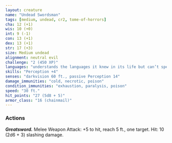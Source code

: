 ```yaml
---
layout: creature
name: "Undead Swordsman"
tags: [medium, undead, cr2, tome-of-horrors]
cha: 12 (+1)
wis: 10 (+0)
int: 9 (-1)
con: 13 (+1)
dex: 13 (+1)
str: 17 (+3)
size: Medium undead
alignment: neutral evil
challenge: "2 (450 XP)"
languages: "understands the languages it knew in its life but can’t speak"
skills: "Perception +4"
senses: "darkvision 60 ft., passive Perception 14"
damage_immunities: "cold, necrotic, poison"
condition_immunities: "exhaustion, paralysis, poison"
speed: "30 ft."
hit_points: "27 (5d8 + 5)"
armor_class: "16 (chainmail)"
---
```


### Actions

***Greatsword.*** Melee Weapon Attack: +5 to hit, reach
5 ft., one target. Hit: 10 (2d6 + 3) slashing damage.
